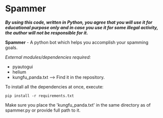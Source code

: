 # Spammer

**_By using this code, written in Python, you agree that you will use it for educational purpose only and in case you use it for some illegal activity,
the author will not be responsible for it._**

**Spammer** - A python bot which helps you accomplish your spamming goals.

*External modules/dependencies required:*
- pyautogui 
- helium
- kungfu_panda.txt --> Find it in the repository.

To install all the dependencies at once, execute:

```
pip install -r requirements.txt 
```

Make sure you place the 'kungfu_panda.txt' in the same directory as of spammer.py or provide full path to it.
